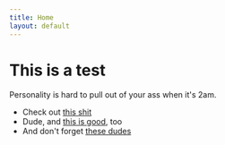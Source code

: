 ```yaml
---
title: Home
layout: default
---
```


# This is a test

Personality is hard to pull out of your ass when it's 2am.

* Check out [this shit](https://music.jordanthornquest.com)
* Dude, and [this is good](https://backyarduniverse.bandcamp.com/), too
* And don't forget [these dudes](https://mainsandmonitors.bandcamp.com)

